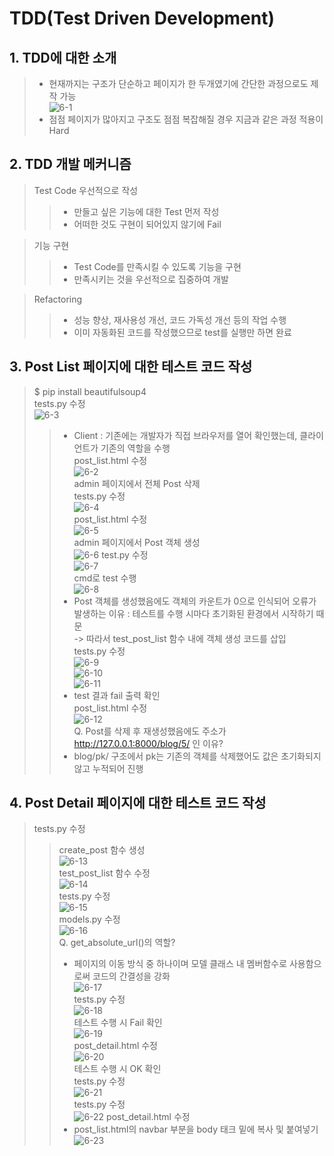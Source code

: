 # TDD(Test Driven Development)

## 1. TDD에 대한 소개
> - 현재까지는 구조가 단순하고 페이지가 한 두개였기에 간단한 과정으로도 제작 가능  
![6-1](https://user-images.githubusercontent.com/48504392/79629090-6f856980-8181-11ea-8743-19fed2aec1e5.png)  
> - 점점 페이지가 많아지고 구조도 점점 복잡해질 경우 지금과 같은 과정 적용이 Hard  

## 2. TDD 개발 메커니즘
> Test Code 우선적으로 작성  
>> - 만들고 싶은 기능에 대한 Test 먼저 작성  
>> - 어떠한 것도 구현이 되어있지 않기에 Fail  

> 기능 구현  
>> - Test Code를 만족시킬 수 있도록 기능을 구현  
>> - 만족시키는 것을 우선적으로 집중하여 개발  

> Refactoring  
>> - 성능 향상, 재사용성 개선, 코드 가독성 개선 등의 작업 수행  
>> - 이미 자동화된 코드를 작성했으므로 test를 실행만 하면 완료  

## 3. Post List 페이지에 대한 테스트 코드 작성
> $ pip install beautifulsoup4  
> tests.py 수정  
![6-3](https://user-images.githubusercontent.com/48504392/79629093-71e7c380-8181-11ea-9e0a-909cdcbe7ac0.png)  
>> - Client : 기존에는 개발자가 직접 브라우저를 열어 확인했는데, 클라이언트가 기존의 역할을 수행  
> post_list.html 수정  
![6-2](https://user-images.githubusercontent.com/48504392/79629091-714f2d00-8181-11ea-8e1a-739179fdff1b.png)  
> admin 페이지에서 전체 Post 삭제  
> tests.py 수정  
![6-4](https://user-images.githubusercontent.com/48504392/79629094-71e7c380-8181-11ea-91bf-5517c0d31c9d.png)  
> post_list.html 수정  
![6-5](https://user-images.githubusercontent.com/48504392/79629095-72805a00-8181-11ea-9b03-5f05b60d62e5.png)  
> admin 페이지에서 Post 객체 생성  
![6-6](https://user-images.githubusercontent.com/48504392/79629096-7318f080-8181-11ea-90f3-44037b6652eb.png)
> test.py 수정  
![6-7](https://user-images.githubusercontent.com/48504392/79629097-73b18700-8181-11ea-9b05-bf29f96f24fc.png)  
> cmd로 test 수행  
![6-8](https://user-images.githubusercontent.com/48504392/79629098-73b18700-8181-11ea-8b02-adbc2d5ffc26.png)  
>> - Post 객체를 생성했음에도 객체의 카운트가 0으로 인식되어 오류가 발생하는 이유 : 테스트를 수행 시마다 초기화된 환경에서 시작하기 때문  
>> -> 따라서 test_post_list 함수 내에 객체 생성 코드를 삽입  
> tests.py 수정  
>> ![6-9](https://user-images.githubusercontent.com/48504392/79629099-744a1d80-8181-11ea-9cd5-08986f0c7316.png)  
>> ![6-10](https://user-images.githubusercontent.com/48504392/79629100-74e2b400-8181-11ea-9044-0be4621b5293.png)  
>> ![6-11](https://user-images.githubusercontent.com/48504392/79629101-757b4a80-8181-11ea-8a99-6d1133bc4ccc.png)  
>> - test 결과 fail 출력 확인  
> post_list.html 수정  
![6-12](https://user-images.githubusercontent.com/48504392/79629102-757b4a80-8181-11ea-9124-95450f054c8e.png)  
> Q. Post를 삭제 후 재생성했음에도 주소가 http://127.0.0.1:8000/blog/5/ 인 이유?  
>> - blog/pk/ 구조에서 pk는 기존의 객체를 삭제했어도 값은 초기화되지 않고 누적되어 진행  

## 4. Post Detail 페이지에 대한 테스트 코드 작성
> tests.py 수정  
>> create_post 함수 생성  
![6-13](https://user-images.githubusercontent.com/48504392/79629104-7613e100-8181-11ea-949f-bc3bac0b230e.png)  
>> test_post_list 함수 수정  
![6-14](https://user-images.githubusercontent.com/48504392/79629105-76ac7780-8181-11ea-9ebc-a7ebbf3d7d05.png)  
> tests.py 수정  
![6-15](https://user-images.githubusercontent.com/48504392/79629107-77450e00-8181-11ea-8b3a-8d64c70a5c29.png)  
> models.py 수정  
![6-16](https://user-images.githubusercontent.com/48504392/79629108-77dda480-8181-11ea-92f1-0a38f6335262.png)  
> Q. get_absolute_url()의 역할?  
>> - 페이지의 이동 방식 중 하나이며 모델 클래스 내 멤버함수로 사용함으로써 코드의 간결성을 강화  
>> ![6-17](https://user-images.githubusercontent.com/48504392/79629110-78763b00-8181-11ea-881c-811ccd28304b.png)  
> tests.py 수정  
![6-18](https://user-images.githubusercontent.com/48504392/79629111-78763b00-8181-11ea-8bcd-f617ba4aaf19.png)  
> 테스트 수행 시 Fail 확인  
![6-19](https://user-images.githubusercontent.com/48504392/79629112-790ed180-8181-11ea-80da-af8540800cb7.png)  
> post_detail.html 수정  
![6-20](https://user-images.githubusercontent.com/48504392/79629114-79a76800-8181-11ea-8a7a-a466c7cd65a6.png)  
> 테스트 수행 시 OK 확인  
> tests.py 수정  
![6-21](https://user-images.githubusercontent.com/48504392/79629115-7a3ffe80-8181-11ea-8272-0726cca09971.png)  
> tests.py 수정  
![6-22](https://user-images.githubusercontent.com/48504392/79629116-7a3ffe80-8181-11ea-89ec-2d9cd76a5e4e.png)
> post_detail.html 수정  
>> - post_list.html의 navbar 부분을 body 태크 밑에 복사 및 붙여넣기  
![6-23](https://user-images.githubusercontent.com/48504392/79629117-7ad89500-8181-11ea-922b-fbfb38f0afa0.png) 

